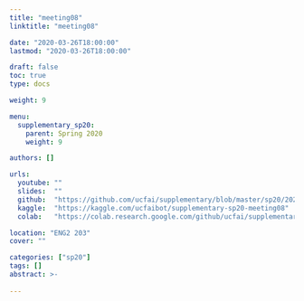 ```yaml
---
title: "meeting08"
linktitle: "meeting08"

date: "2020-03-26T18:00:00"
lastmod: "2020-03-26T18:00:00"

draft: false
toc: true
type: docs

weight: 9

menu:
  supplementary_sp20:
    parent: Spring 2020
    weight: 9

authors: []

urls:
  youtube: ""
  slides:  ""
  github:  "https://github.com/ucfai/supplementary/blob/master/sp20/2020-03-26-meeting08/2020-03-26-meeting08.ipynb"
  kaggle:  "https://kaggle.com/ucfaibot/supplementary-sp20-meeting08"
  colab:   "https://colab.research.google.com/github/ucfai/supplementary/blob/master/sp20/2020-03-26-meeting08/2020-03-26-meeting08.ipynb"

location: "ENG2 203"
cover: ""

categories: ["sp20"]
tags: []
abstract: >-
  
---
```

